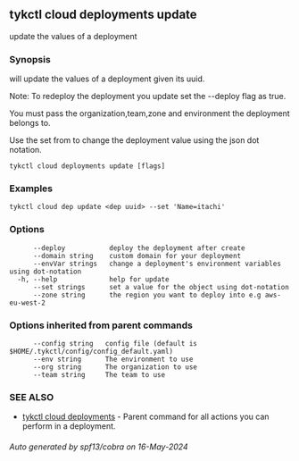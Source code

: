 ## tykctl cloud deployments update

update the values of a deployment

### Synopsis


will update the values of a deployment given its uuid.

Note: To redeploy the deployment you update set the --deploy flag as true.

You must pass the organization,team,zone and environment the deployment belongs to.

Use the set from to change the deployment value using the json dot notation.


```
tykctl cloud deployments update [flags]
```

### Examples

```
tykctl cloud dep update <dep uuid> --set 'Name=itachi'
```

### Options

```
      --deploy           deploy the deployment after create
      --domain string    custom domain for your deployment
      --envVar strings   change a deployment's environment variables using dot-notation
  -h, --help             help for update
      --set strings      set a value for the object using dot-notation
      --zone string      the region you want to deploy into e.g aws-eu-west-2
```

### Options inherited from parent commands

```
      --config string   config file (default is $HOME/.tykctl/config/config_default.yaml)
      --env string      The environment to use
      --org string      The organization to use
      --team string     The team to use
```

### SEE ALSO

* [tykctl cloud deployments](tykctl_cloud_deployments.md)	 - Parent command for all actions you can perform in a deployment.

###### Auto generated by spf13/cobra on 16-May-2024
